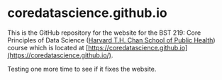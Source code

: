 # coredatascience.github.io

This is the GitHub repository for the website for the BST 219: Core Principles of Data Science ([Harvard T.H. Chan School of Public Health](http://www.hsph.harvard.edu)) course which is located at [https://coredatascience.github.io](https://coredatascience.github.io/).

Testing one more time to see if it fixes the website.
